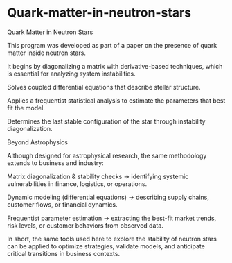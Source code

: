 # Quark-matter-in-neutron-stars

Quark Matter in Neutron Stars

This program was developed as part of a paper on the presence of quark matter inside neutron stars.

It begins by diagonalizing a matrix with derivative-based techniques, which is essential for analyzing system instabilities.

Solves coupled differential equations that describe stellar structure.

Applies a frequentist statistical analysis to estimate the parameters that best fit the model.

Determines the last stable configuration of the star through instability diagonalization.

Beyond Astrophysics

Although designed for astrophysical research, the same methodology extends to business and industry:

Matrix diagonalization & stability checks → identifying systemic vulnerabilities in finance, logistics, or operations.

Dynamic modeling (differential equations) → describing supply chains, customer flows, or financial dynamics.

Frequentist parameter estimation → extracting the best-fit market trends, risk levels, or customer behaviors from observed data.

In short, the same tools used here to explore the stability of neutron stars can be applied to optimize strategies, validate models, and anticipate critical transitions in business contexts.
